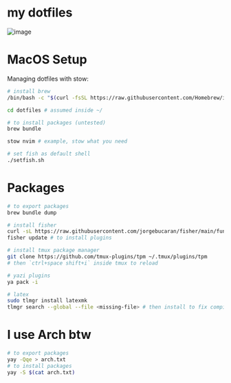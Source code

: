 # my dotfiles

![image](https://github.com/user-attachments/assets/f2bd657b-8e6a-4c62-8715-b9560ae89f99)

# MacOS Setup

Managing dotfiles with stow:

```sh
# install brew
/bin/bash -c "$(curl -fsSL https://raw.githubusercontent.com/Homebrew/install/HEAD/install.sh)"

cd dotfiles # assumed inside ~/

# to install packages (untested)
brew bundle

stow nvim # example, stow what you need

# set fish as default shell
./setfish.sh
```

# Packages

```sh
# to export packages
brew bundle dump

# install fisher
curl -sL https://raw.githubusercontent.com/jorgebucaran/fisher/main/functions/fisher.fish | source && fisher install jorgebucaran/fisher
fisher update # to install plugins

# install tmux package manager
git clone https://github.com/tmux-plugins/tpm ~/.tmux/plugins/tpm
# then `ctrl+space shift+i` inside tmux to reload

# yazi plugins
ya pack -i

# latex
sudo tlmgr install latexmk
tlmgr search --global --file <missing-file> # then install to fix compile errors
```

# I use Arch btw

```sh
# to export packages
yay -Qqe > arch.txt
# to install packages
yay -S $(cat arch.txt)
```
